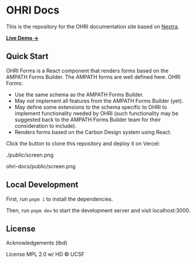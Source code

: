 # OHRI Docs

This is the repository for the OHRI documentation site based on [Nextra](https://nextra.site).

[**Live Demo →**](https://ohri-docs.globalhealthapp.net/)

## Quick Start

OHRI Forms is a React component that renders forms based on the AMPATH Forms Builder. The AMPATH forms are well defined here. OHRI Forms:

- Use the same schema as the AMPATH Forms Builder.
- May not implement all features from the AMPATH Forms Builder (yet).
- May define some extensions to the schema specific to OHRI to implement functionality needed by OHRI (such functionality may be suggested back to the AMPATH Forms Builder team for their consideration to include).
- Renders forms based on the Carbon Design system using React.

Click the button to clone this repository and deploy it on Vercel:

./public/screen.png

ohri-docs/public/screen.png

## Local Development

First, run `pnpm i` to install the dependencies.

Then, run `pnpm dev` to start the development server and visit localhost:3000.

## License

Acknowledgements
(tbd)

License
MPL 2.0 w/ HD © UCSF
